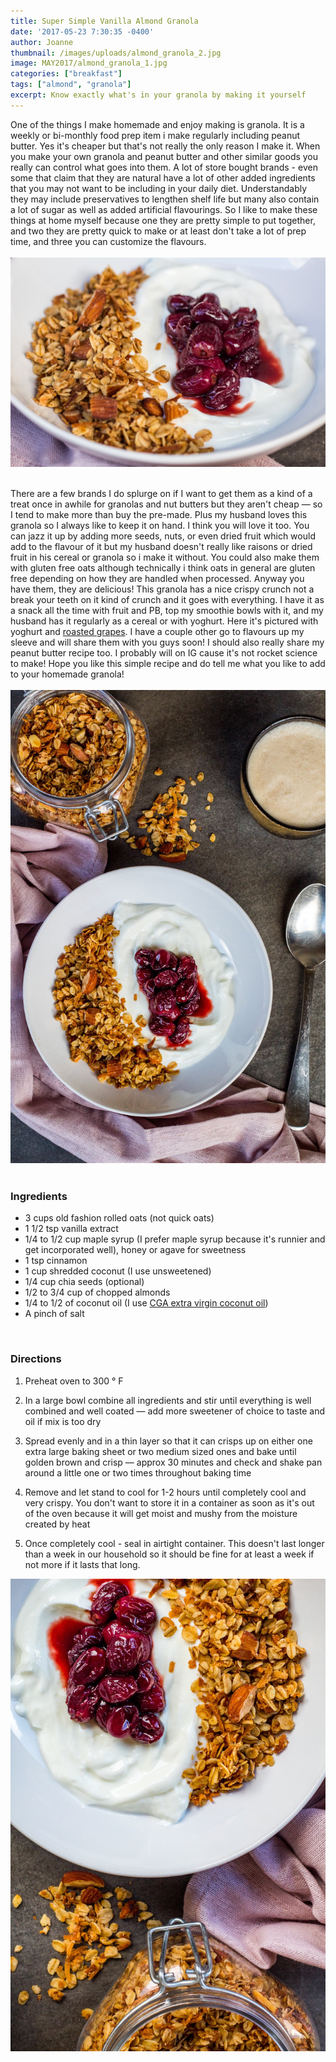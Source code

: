 ```yaml
---
title: Super Simple Vanilla Almond Granola
date: '2017-05-23 7:30:35 -0400'
author: Joanne
thumbnail: /images/uploads/almond_granola_2.jpg
image: MAY2017/almond_granola_1.jpg
categories: ["breakfast"]
tags: ["almond", "granola"]
excerpt: Know exactly what's in your granola by making it yourself
---
```


One of the things I make homemade and enjoy making is granola. It is a weekly or bi-monthly food prep item i make regularly including peanut butter.  Yes it's cheaper but that's not really the only reason I make it.  When you make your own granola and peanut butter and other similar goods you really can control what goes into them.  A lot of store bought brands - even some that claim that they are natural have a lot of other added ingredients that you may not want to be including in your daily diet.  Understandably they may include preservatives to lengthen shelf life but many also contain a lot of sugar as well as added artificial flavourings. So I like to make these things at home myself because one they are pretty simple to put together, and two they are pretty quick to make or at least don't take a lot of prep time, and three you can customize the flavours.
<br>
<br>
![Vanilla Almond Granola](/img/MAY2017/almond_granola_2.jpg)
<br>
<br>

There are a few brands I do splurge on if I want to get them as a kind of a treat once in awhile for granolas and nut butters but they aren't cheap &mdash; so I tend to make more than buy the pre-made. Plus my husband loves this granola so I always like to keep it on hand. I think you will love it too. You can jazz it up by adding more seeds, nuts, or even dried fruit which would add to the flavour of it but my husband doesn't really like raisons or dried fruit in his cereal or granola so i make it without. You could also make them with gluten free oats although technically i think oats in general are gluten free depending on how they are handled when processed.  Anyway you have them, they are delicious! This granola has a nice crispy crunch not a break your teeth on it kind of crunch and it goes with everything.  I have it as a snack all the time with fruit and PB, top my smoothie bowls with it, and my husband has it regularly as a cereal or with yoghurt. Here it's pictured with yoghurt and [roasted grapes](https://www.oliveandmango.com/labneh-roasted-grapes). I have a couple other go to flavours up my sleeve and will share them with you guys soon! I should also really share my peanut butter recipe too. I probably will on IG cause it's not rocket science to make! Hope you like this simple recipe and do tell me what you like to add to your homemade granola!
<br>
<br>
![Vanilla Almond Granola](/img/MAY2017/almond_granola_3.jpg)
<br>
<br>

### Ingredients

* 3 cups old fashion rolled oats (not quick oats)
* 1 1/2 tsp vanilla extract
* 1/4 to 1/2 cup maple syrup (I prefer maple syrup because it's runnier and get incorporated well), honey or agave for sweetness
* 1 tsp cinnamon
* 1 cup shredded coconut (I use unsweetened)
* 1/4 cup chia seeds (optional)
* 1/2 to 3/4 cup of chopped almonds
* 1/4 to 1/2 of coconut oil (I use <span class="highlight">[CGA extra virgin coconut oil](http://cgacaribbean.com)</span>)
* A pinch of salt
<br>

### Directions

1. Preheat oven to 300 &deg; F

1. In a large bowl combine all ingredients and stir until everything is well combined and well coated &mdash; add more sweetener of choice to taste and oil if mix is too dry

1. Spread evenly and in a thin layer so that it can crisps up on either one extra large baking sheet or two medium sized ones and bake until golden  brown and crisp &mdash; approx 30 minutes and check and shake pan around a little one or two times throughout baking time

1. Remove and let stand to cool for 1-2 hours until completely cool and very crispy.  You don't want to store it in a container as soon as it's out of the oven because it will get moist and mushy from the moisture  created by heat   

1. Once completely cool - seal in airtight container.  This doesn't last longer than a week in our household so it should be fine for at least a week if not more if it lasts that long.  

![Vanilla Almond Granola](/img/MAY2017/almond_granola_4.jpg)
